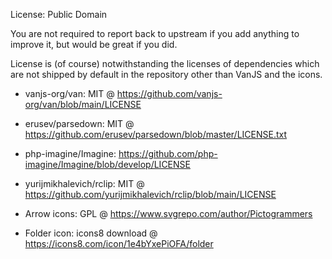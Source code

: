 License: Public Domain

You are not required to report back to upstream if you add anything to improve it, but would be great if you did.

License is (of course) notwithstanding the licenses of dependencies which are not shipped by default in the repository other than VanJS and the icons.

- vanjs-org/van: MIT @ https://github.com/vanjs-org/van/blob/main/LICENSE

- erusev/parsedown: MIT @ https://github.com/erusev/parsedown/blob/master/LICENSE.txt

- php-imagine/Imagine: https://github.com/php-imagine/Imagine/blob/develop/LICENSE

- yurijmikhalevich/rclip: MIT @ https://github.com/yurijmikhalevich/rclip/blob/main/LICENSE

- Arrow icons: GPL @ https://www.svgrepo.com/author/Pictogrammers

- Folder icon: icons8 download @ https://icons8.com/icon/1e4bYxePiOFA/folder
